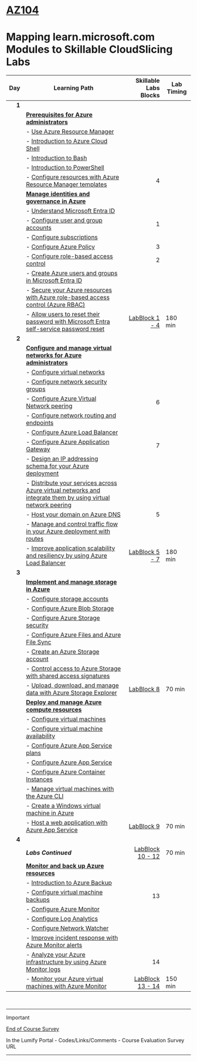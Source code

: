 # [AZ104](https://learn.microsoft.com/en-gb/training/courses/az-104t00?WT.mc_id=ilt_partner_webpage_wwl&ocid=509519#study-guide)
# Mapping learn.microsoft.com Modules to Skillable CloudSlicing Labs



|Day|Learning Path| Skillable Labs Blocks| Lab Timing |
|---:|---|---:|---|
|**1**|
||**[Prerequisites for Azure administrators](https://learn.microsoft.com/en-gb/training/paths/az-104-administrator-prerequisites/)** | ||
||    - [Use Azure Resource Manager](https://learn.microsoft.com/en-gb/training/modules/use-azure-resource-manager/) |||
||    - [Introduction to Azure Cloud Shell](https://learn.microsoft.com/en-gb/training/modules/intro-to-azure-cloud-shell/) |||
||    - [Introduction to Bash](https://learn.microsoft.com/en-gb/training/modules/bash-introduction/) |||
||    - [Introduction to PowerShell](https://learn.microsoft.com/en-gb/training/modules/introduction-to-powershell/) |||
||    - [Configure resources with Azure Resource Manager templates](https://learn.microsoft.com/en-gb/training/modules/configure-resources-arm-templates/) |4||
||**[Manage identities and governance in Azure](https://learn.microsoft.com/en-gb/training/paths/az-104-manage-identities-governance/)** | ||
||    - [Understand Microsoft Entra ID](https://learn.microsoft.com/en-gb/training/modules/understand-azure-active-directory/) |||
||    - [Configure user and group accounts](https://learn.microsoft.com/en-gb/training/modules/configure-user-group-accounts/) |1||
||    - [Configure subscriptions](https://learn.microsoft.com/en-gb/training/modules/configure-subscriptions/) |||
||    - [Configure Azure Policy](https://learn.microsoft.com/en-gb/training/modules/configure-azure-policy/) |3||
||    - [Configure role-based access control](https://learn.microsoft.com/en-gb/training/modules/configure-role-based-access-control/) |2||
||    - [Create Azure users and groups in Microsoft Entra ID](https://learn.microsoft.com/en-gb/training/modules/create-users-and-groups-in-azure-active-directory/) |||
||    - [Secure your Azure resources with Azure role-based access control (Azure RBAC)](https://learn.microsoft.com/en-gb/training/modules/secure-azure-resources-with-rbac/) |||
||    - [Allow users to reset their password with Microsoft Entra self-service password reset](https://learn.microsoft.com/en-gb/training/modules/allow-users-reset-their-password/) |[LabBlock 1 - 4](https://lumify.learnondemand.net/)|180 min|
|**2**|
||**[Configure and manage virtual networks for Azure administrators](https://learn.microsoft.com/en-gb/training/paths/az-104-manage-virtual-networks/)** | ||
||    - [Configure virtual networks](https://learn.microsoft.com/en-gb/training/modules/configure-virtual-networks/) |||
||    - [Configure network security groups](https://learn.microsoft.com/en-gb/training/modules/configure-network-security-groups/) |||
||    - [Configure Azure Virtual Network peering](https://learn.microsoft.com/en-gb/training/modules/configure-vnet-peering/) |6||
||    - [Configure network routing and endpoints](https://learn.microsoft.com/en-gb/training/modules/configure-network-routing-endpoints/) |||
||    - [Configure Azure Load Balancer](https://learn.microsoft.com/en-gb/training/modules/configure-azure-load-balancer/) |||
||    - [Configure Azure Application Gateway](https://learn.microsoft.com/en-gb/training/modules/configure-azure-application-gateway/) |7||
||    - [Design an IP addressing schema for your Azure deployment](https://learn.microsoft.com/en-gb/training/modules/design-ip-addressing-for-azure/) |||
||    - [Distribute your services across Azure virtual networks and integrate them by using virtual network peering](https://learn.microsoft.com/en-gb/training/modules/integrate-vnets-with-vnet-peering/) |||
||    - [Host your domain on Azure DNS](https://learn.microsoft.com/en-gb/training/modules/host-domain-azure-dns/) |5||
||    - [Manage and control traffic flow in your Azure deployment with routes](https://learn.microsoft.com/en-gb/training/modules/control-network-traffic-flow-with-routes/) |||
||    - [Improve application scalability and resiliency by using Azure Load Balancer](https://learn.microsoft.com/en-gb/training/modules/improve-app-scalability-resiliency-with-load-balancer/) |[LabBlock 5 - 7](https://lumify.learnondemand.net/)|180 min|
|**3**|
||**[Implement and manage storage in Azure](https://learn.microsoft.com/en-gb/training/paths/az-104-manage-storage/)** | ||
||    - [Configure storage accounts](https://learn.microsoft.com/en-gb/training/modules/configure-storage-accounts/) |||
||    - [Configure Azure Blob Storage](https://learn.microsoft.com/en-gb/training/modules/configure-blob-storage/) |||
||    - [Configure Azure Storage security](https://learn.microsoft.com/en-gb/training/modules/configure-storage-security/) |||
||    - [Configure Azure Files and Azure File Sync](https://learn.microsoft.com/en-gb/training/modules/configure-azure-files-file-sync/) |||
||    - [Create an Azure Storage account](https://learn.microsoft.com/en-gb/training/modules/create-azure-storage-account/) |||
||    - [Control access to Azure Storage with shared access signatures](https://learn.microsoft.com/en-gb/training/modules/control-access-to-azure-storage-with-sas/) |||
||    - [Upload, download, and manage data with Azure Storage Explorer](https://learn.microsoft.com/en-gb/training/modules/upload-download-and-manage-data-with-azure-storage-explorer/) |[LabBlock 8](https://lumify.learnondemand.net/)|70 min|
||**[Deploy and manage Azure compute resources](https://learn.microsoft.com/en-gb/training/paths/az-104-manage-compute-resources/)** | ||
||    - [Configure virtual machines](https://learn.microsoft.com/en-gb/training/modules/configure-virtual-machines/) |||
||    - [Configure virtual machine availability](https://learn.microsoft.com/en-gb/training/modules/configure-virtual-machine-availability/) |||
||    - [Configure Azure App Service plans](https://learn.microsoft.com/en-gb/training/modules/configure-app-service-plans/) |||
||    - [Configure Azure App Service](https://learn.microsoft.com/en-gb/training/modules/configure-azure-app-services/) |||
||    - [Configure Azure Container Instances](https://learn.microsoft.com/en-gb/training/modules/configure-azure-container-instances/) |||
||    - [Manage virtual machines with the Azure CLI](https://learn.microsoft.com/en-gb/training/modules/manage-virtual-machines-with-azure-cli/) |||
||    - [Create a Windows virtual machine in Azure](https://learn.microsoft.com/en-gb/training/modules/create-windows-virtual-machine-in-azure/) |||
||    - [Host a web application with Azure App Service](https://learn.microsoft.com/en-gb/training/modules/host-a-web-app-with-azure-app-service/) |[LabBlock 9](https://lumify.learnondemand.net/)|70 min|
|**4**|
||***Labs Continued***| [LabBlock 10 - 12](https://lumify.learnondemand.net/)|70 min|
||**[Monitor and back up Azure resources](https://learn.microsoft.com/en-gb/training/paths/az-104-monitor-backup-resources/)** | ||
||    - [Introduction to Azure Backup](https://learn.microsoft.com/en-gb/training/modules/intro-to-azure-backup/) |||
||    - [Configure virtual machine backups](https://learn.microsoft.com/en-gb/training/modules/configure-virtual-machine-backups/) |13||
||    - [Configure Azure Monitor](https://learn.microsoft.com/en-gb/training/modules/configure-azure-monitor/) |||
||    - [Configure Log Analytics](https://learn.microsoft.com/en-gb/training/modules/configure-log-analytics/) |||
||    - [Configure Network Watcher](https://learn.microsoft.com/en-gb/training/modules/configure-network-watcher/) |||
||    - [Improve incident response with Azure Monitor alerts](https://learn.microsoft.com/en-gb/training/modules/incident-response-with-alerting-on-azure/) |||
||    - [Analyze your Azure infrastructure by using Azure Monitor logs](https://learn.microsoft.com/en-gb/training/modules/analyze-infrastructure-with-azure-monitor-logs/) |14||
||    - [Monitor your Azure virtual machines with Azure Monitor](https://learn.microsoft.com/en-gb/training/modules/monitor-azure-vm-using-diagnostic-data/) |[LabBlock 13 - 14](https://lumify.learnondemand.net/)|150 min|
<br>

---
> [!IMPORTANT]
> [End of Course Survey](https://my.lumifywork.com)
>
> In the Lumify Portal - Codes/Links/Comments -  Course Evaluation Survey URL
---

<br>
